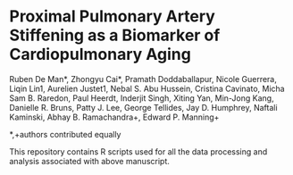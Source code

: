 # Proximal Pulmonary Artery Stiffening as a Biomarker of Cardiopulmonary Aging
Ruben De Man*, Zhongyu Cai*, Pramath Doddaballapur, Nicole Guerrera, Liqin Lin1, Aurelien Justet1, Nebal S. Abu Hussein, Cristina Cavinato, Micha Sam B. Raredon, Paul Heerdt, Inderjit Singh, Xiting Yan, Min-Jong Kang, Danielle R. Bruns, Patty J. Lee, George Tellides, Jay D. Humphrey, Naftali Kaminski, Abhay B. Ramachandra+, Edward P. Manning+

*,+authors contributed equally

This repository contains R scripts used for all the data processing and analysis associated with above manuscript.
